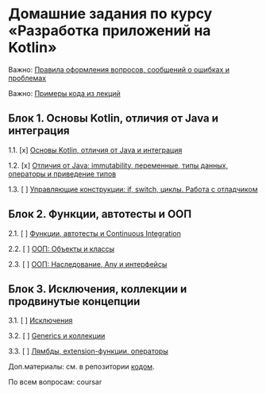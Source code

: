 # Домашние задания по курсу «Разработка приложений на Kotlin»

Важно: [Правила оформления вопросов, сообщений о ошибках и проблемах](report-requirements.md)

Важно: [Примеры кода из лекций](https://github.com/netology-code/kt-code)

## Блок 1. Основы Kotlin, отличия от Java и интеграция

1.1. [x] [Основы Kotlin, отличия от Java и интеграция](01_intro)

1.2. [x] [Отличия от Java: immutability, переменные, типы данных, операторы и приведение типов](02_basics)

1.3. [ ] [Управляющие конструкции: if, switch, циклы. Работа с отладчиком](03_control)

## Блок 2. Функции, автотесты и ООП

2.1. [ ] [Функции, автотесты и Continuous Integration](04_functions)

2.2. [ ] [ООП: Объекты и классы](05_objects)

2.3. [ ] [ООП: Наследование, Any и интерфейсы](06_inheritance)

## Блок 3. Исключения, коллекции и продвинутые концепции

3.1. [ ] [Исключения](07_exceptions)

3.2. [ ] [Generics и коллекции](08_collections)

3.3. [ ] [Лямбды, extension-функции, операторы](09_lambda)

Доп.материалы: см. в репозитории [кодом](https://github.com/netology-code/kt-code).

По всем вопросам: coursar
